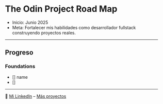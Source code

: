 # The Odin Project Road Map

- Inicio: Junio 2025  
- Meta: Fortalecer mis habilidades como desarrollador fullstack construyendo proyectos reales.

---

## Progreso

### Foundations
- [] name
- []

---

🔗 [Mi LinkedIn](https://linkedin.com/in/luisong) – [Más proyectos](https://github.com/TheLeck)
